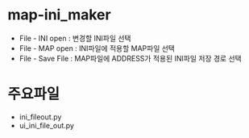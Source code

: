 # map-ini_maker

- File - INI open : 변경할 INI파일 선택
- File - MAP open : INI파일에 적용할 MAP파일 선택
- File - Save File : MAP파일에 ADDRESS가 적용된 INI파일 저장 경로 선택

# 주요파일
- ini_fileout.py
- ui_ini_file_out.py

